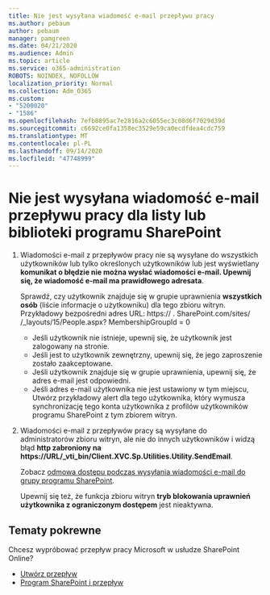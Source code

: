 ```yaml
---
title: Nie jest wysyłana wiadomość e-mail przepływu pracy
ms.author: pebaum
author: pebaum
manager: pamgreen
ms.date: 04/21/2020
ms.audience: Admin
ms.topic: article
ms.service: o365-administration
ROBOTS: NOINDEX, NOFOLLOW
localization_priority: Normal
ms.collection: Adm_O365
ms.custom:
- "5200020"
- "1586"
ms.openlocfilehash: 7efb8895ac7e2816a2c6055ec3c08d6f7029d39d
ms.sourcegitcommit: c6692ce0fa1358ec3529e59ca0ecdfdea4cdc759
ms.translationtype: MT
ms.contentlocale: pl-PL
ms.lasthandoff: 09/14/2020
ms.locfileid: "47748999"
---
```

# <a name="workflow-email-is-not-being-sent-for-a-sharepoint-list-or-library"></a>Nie jest wysyłana wiadomość e-mail przepływu pracy dla listy lub biblioteki programu SharePoint

1. Wiadomości e-mail z przepływów pracy nie są wysyłane do wszystkich użytkowników lub tylko określonych użytkowników lub jest wyświetlany **komunikat o błędzie nie można wysłać wiadomości e-mail. Upewnij się, że wiadomość e-mail ma prawidłowego adresata**.

    Sprawdź, czy użytkownik znajduje się w grupie uprawnienia **wszystkich osób** (liście informacje o użytkowniku) dla tego zbioru witryn.  Przykładowy bezpośredni adres URL: https:// <tenant> . SharePoint.com/sites/ <sitename> /_layouts/15/People.aspx? MembershipGroupId = 0

    - Jeśli użytkownik nie istnieje, upewnij się, że użytkownik jest zalogowany na stronie. 
    - Jeśli jest to użytkownik zewnętrzny, upewnij się, że jego zaproszenie zostało zaakceptowane.
    - Jeśli użytkownik znajduje się w grupie uprawnienia, upewnij się, że adres e-mail jest odpowiedni.
    - Jeśli adres e-mail użytkownika nie jest ustawiony w tym miejscu, Utwórz przykładowy alert dla tego użytkownika, który wymusza synchronizację tego konta użytkownika z profilów użytkowników programu SharePoint z tym zbiorem witryn.
 
2. Wiadomości e-mail z przepływów pracy są wysyłane do administratorów zbioru witryn, ale nie do innych użytkowników i widzą błąd **http zabroniony na <span>https:</span>//URL/_vti_bin/Client.XVC.Sp.Utilities.Utility.SendEmail**.
 

    Zobacz [odmowa dostępu podczas wysyłania wiadomości e-mail do grupy programu SharePoint](https://docs.microsoft.com/sharepoint/support/sharing-and-permissions/access-denied-when-send-an-email-to-groups).

    Upewnij się też, że funkcja zbioru witryn **tryb blokowania uprawnień użytkownika z ograniczonym dostępem** jest nieaktywna.


## <a name="related-topics"></a>Tematy pokrewne
Chcesz wypróbować przepływ pracy Microsoft w usłudze SharePoint Online?
- [Utwórz przepływ](https://support.office.com/article/Create-a-flow-for-a-list-or-library-in-SharePoint-Online-or-OneDrive-for-Business-a9c3e03b-0654-46af-a254-20252e580d01) 
- [Program SharePoint i przepływ](https://flow.microsoft.com/blog/sharepoint-and-flow/) 


